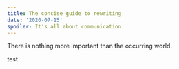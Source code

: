```yaml
---
title: The concise guide to rewriting 
date: '2020-07-15'
spoiler: It's all about communication
---
```


There is nothing more important than the occurring world. 

test

